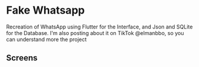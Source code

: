 # Fake Whatsapp

Recreation of WhatsApp using Flutter for the Interface, and Json and SQLite for the Database. I'm also posting about it on TikTok @elmanbbo, so you can understand more the project

## Screens

